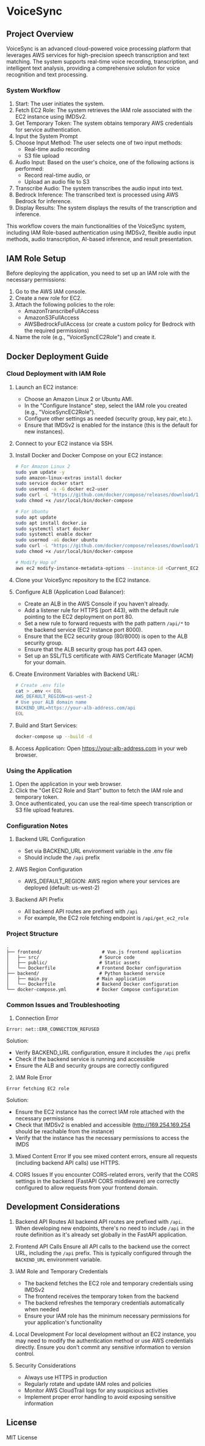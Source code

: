 # VoiceSync

## Project Overview

VoiceSync is an advanced cloud-powered voice processing platform that leverages AWS services for high-precision speech transcription and text matching. The system supports real-time voice recording, transcription, and intelligent text analysis, providing a comprehensive solution for voice recognition and text processing.

### System Workflow

1. Start: The user initiates the system.
2. Fetch EC2 Role: The system retrieves the IAM role associated with the EC2 instance using IMDSv2.
3. Get Temporary Token: The system obtains temporary AWS credentials for service authentication.
4. Input the System Prompt
5. Choose Input Method: The user selects one of two input methods:
   - Real-time audio recording
   - S3 file upload
6. Audio Input: Based on the user's choice, one of the following actions is performed:
   - Record real-time audio, or
   - Upload an audio file to S3
7. Transcribe Audio: The system transcribes the audio input into text.
8. Bedrock Inference: The transcribed text is processed using AWS Bedrock for inference.
9. Display Results: The system displays the results of the transcription and inference.

This workflow covers the main functionalities of the VoiceSync system, including IAM Role-based authentication using IMDSv2, flexible audio input methods, audio transcription, AI-based inference, and result presentation.

## IAM Role Setup

Before deploying the application, you need to set up an IAM role with the necessary permissions:

1. Go to the AWS IAM console.
2. Create a new role for EC2.
3. Attach the following policies to the role:
   - AmazonTranscribeFullAccess
   - AmazonS3FullAccess
   - AWSBedrockFullAccess (or create a custom policy for Bedrock with the required permissions)
4. Name the role (e.g., "VoiceSyncEC2Role") and create it.

## Docker Deployment Guide

### Cloud Deployment with IAM Role

1. Launch an EC2 instance:
   - Choose an Amazon Linux 2 or Ubuntu AMI.
   - In the "Configure Instance" step, select the IAM role you created (e.g., "VoiceSyncEC2Role").
   - Configure other settings as needed (security group, key pair, etc.).
   - Ensure that IMDSv2 is enabled for the instance (this is the default for new instances).

2. Connect to your EC2 instance via SSH.

3. Install Docker and Docker Compose on your EC2 instance:
   ```bash
   # For Amazon Linux 2
   sudo yum update -y
   sudo amazon-linux-extras install docker
   sudo service docker start
   sudo usermod -a -G docker ec2-user
   sudo curl -L "https://github.com/docker/compose/releases/download/1.29.2/docker-compose-$(uname -s)-$(uname -m)" -o /usr/local/bin/docker-compose
   sudo chmod +x /usr/local/bin/docker-compose

   # For Ubuntu
   sudo apt update
   sudo apt install docker.io
   sudo systemctl start docker
   sudo systemctl enable docker
   sudo usermod -aG docker ubuntu
   sudo curl -L "https://github.com/docker/compose/releases/download/1.29.2/docker-compose-$(uname -s)-$(uname -m)" -o /usr/local/bin/docker-compose
   sudo chmod +x /usr/local/bin/docker-compose

   # Modify Hop of
   aws ec2 modify-instance-metadata-options --instance-id <Current_EC2_ID> --http-tokens required --http-endpoint enabled --http-put-response-hop-limit 2
   ```

4. Clone your VoiceSync repository to the EC2 instance.

5. Configure ALB (Application Load Balancer):
   - Create an ALB in the AWS Console if you haven't already.
   - Add a listener rule for HTTPS (port 443), with the default rule pointing to the EC2 deployment on port 80.
   - Set a new rule to forward requests with the path pattern `/api/*` to the backend service (EC2 instance port 8000).
   - Ensure that the EC2 security group (80/8000) is open to the ALB security group.
   - Ensure that the ALB security group has port 443 open.
   - Set up an SSL/TLS certificate with AWS Certificate Manager (ACM) for your domain.

6. Create Environment Variables with Backend URL:
   ```bash
   # Create .env file
   cat > .env << EOL
   AWS_DEFAULT_REGION=us-west-2
   # Use your ALB domain name
   BACKEND_URL=https://your-alb-address.com/api
   EOL
   ```

7. Build and Start Services:
   ```bash
   docker-compose up --build -d
   ```

8. Access Application:
   Open https://your-alb-address.com in your web browser.

### Using the Application

1. Open the application in your web browser.
2. Click the "Get EC2 Role and Start" button to fetch the IAM role and temporary token.
3. Once authenticated, you can use the real-time speech transcription or S3 file upload features.

### Configuration Notes

1. Backend URL Configuration
   - Set via BACKEND_URL environment variable in the .env file
   - Should include the `/api` prefix

2. AWS Region Configuration
   - AWS_DEFAULT_REGION: AWS region where your services are deployed (default: us-west-2)

3. Backend API Prefix
   - All backend API routes are prefixed with `/api`
   - For example, the EC2 role fetching endpoint is `/api/get_ec2_role`

### Project Structure
```
.
├── frontend/                      # Vue.js frontend application
│   ├── src/                      # Source code
│   ├── public/                   # Static assets
│   └── Dockerfile               # Frontend Docker configuration
├── backend/                      # Python backend service
│   ├── main.py                  # Main application
│   └── Dockerfile               # Backend Docker configuration
└── docker-compose.yml           # Docker Compose configuration
```

### Common Issues and Troubleshooting

1. Connection Error
```
Error: net::ERR_CONNECTION_REFUSED
```
Solution:
- Verify BACKEND_URL configuration, ensure it includes the `/api` prefix
- Check if the backend service is running and accessible
- Ensure the ALB and security groups are correctly configured

2. IAM Role Error
```
Error fetching EC2 role
```
Solution:
- Ensure the EC2 instance has the correct IAM role attached with the necessary permissions
- Check that IMDSv2 is enabled and accessible (http://169.254.169.254 should be reachable from the instance)
- Verify that the instance has the necessary permissions to access the IMDS

3. Mixed Content Error
If you see mixed content errors, ensure all requests (including backend API calls) use HTTPS.

4. CORS Issues
If you encounter CORS-related errors, verify that the CORS settings in the backend (FastAPI CORS middleware) are correctly configured to allow requests from your frontend domain.

## Development Considerations

1. Backend API Routes
   All backend API routes are prefixed with `/api`. When developing new endpoints, there's no need to include `/api` in the route definition as it's already set globally in the FastAPI application.

2. Frontend API Calls
   Ensure all API calls to the backend use the correct URL, including the `/api` prefix. This is typically configured through the `BACKEND_URL` environment variable.

3. IAM Role and Temporary Credentials
   - The backend fetches the EC2 role and temporary credentials using IMDSv2
   - The frontend receives the temporary token from the backend
   - The backend refreshes the temporary credentials automatically when needed
   - Ensure your IAM role has the minimum necessary permissions for your application's functionality

4. Local Development
   For local development without an EC2 instance, you may need to modify the authentication method or use AWS credentials directly. Ensure you don't commit any sensitive information to version control.

5. Security Considerations
   - Always use HTTPS in production
   - Regularly rotate and update IAM roles and policies
   - Monitor AWS CloudTrail logs for any suspicious activities
   - Implement proper error handling to avoid exposing sensitive information

## License
MIT License
